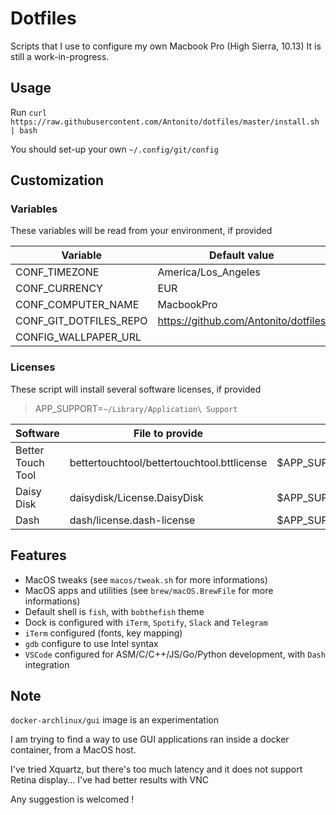 # Dotfiles

  Scripts that I use to configure my own Macbook Pro (High Sierra, 10.13)
  It is still a work-in-progress.

## Usage

Run `curl https://raw.githubusercontent.com/Antonito/dotfiles/master/install.sh | bash`

You should set-up your own `~/.config/git/config`

## Customization

### Variables

These variables will be read from your environment, if provided

| Variable               | Default value                        |
|------------------------|--------------------------------------|
| CONF_TIMEZONE          | America/Los_Angeles                  |
| CONF_CURRENCY          | EUR                                  |
| CONF_COMPUTER_NAME     | MacbookPro                           |
| CONF_GIT_DOTFILES_REPO | https://github.com/Antonito/dotfiles |
| CONFIG_WALLPAPER_URL   |                                      | # TODO

### Licenses

These script will install several software licenses, if provided

> APP_SUPPORT=`~/Library/Application\ Support`

| Software          | File to provide                            | Location                                                |
|-------------------|--------------------------------------------|---------------------------------------------------------|
| Better Touch Tool | bettertouchtool/bettertouchtool.bttlicense | $APP_SUPPORT/BetterTouchTool/bettertouchtool.bttlicense |
| Daisy Disk        | daisydisk/License.DaisyDisk                | $APP_SUPPORT/DaisyDisk/License.DaisyDisk                |
| Dash              | dash/license.dash-license                  | $APP_SUPPORT/Dash/License/license.dash-license          |

## Features

- MacOS tweaks (see `macos/tweak.sh` for more informations)
- MacOS apps and utilities (see `brew/macOS.BrewFile` for more informations)
- Default shell is `fish`, with `bobthefish` theme
- Dock is configured with `iTerm`, `Spotify`, `Slack` and `Telegram`
- `iTerm` configured (fonts, key mapping)
- `gdb` configure to use Intel syntax
- `VSCode` configured for ASM/C/C++/JS/Go/Python development, with `Dash` integration

## Note

`docker-archlinux/gui` image is an experimentation

I am trying to find a way to use GUI applications ran inside a docker container, from a MacOS host.

I've tried Xquartz, but there's too much latency and it does not support Retina display... I've had better results with VNC

Any suggestion is welcomed !